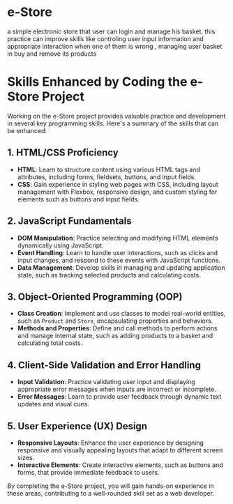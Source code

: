 # e-Store
a simple electronic store that user can login and manage his basket. this practice can improve skills like controling user input information and appropriate interaction when one of them is wrong , managing user basket in buy and remove its products



# Skills Enhanced by Coding the e-Store Project

Working on the e-Store project provides valuable practice and development in several key programming skills. Here's a summary of the skills that can be enhanced:

## 1. **HTML/CSS Proficiency**
   - **HTML**: Learn to structure content using various HTML tags and attributes, including forms, fieldsets, buttons, and input fields.
   - **CSS**: Gain experience in styling web pages with CSS, including layout management with Flexbox, responsive design, and custom styling for elements such as buttons and input fields.

## 2. **JavaScript Fundamentals**
   - **DOM Manipulation**: Practice selecting and modifying HTML elements dynamically using JavaScript.
   - **Event Handling**: Learn to handle user interactions, such as clicks and input changes, and respond to these events with JavaScript functions.
   - **Data Management**: Develop skills in managing and updating application state, such as tracking selected products and calculating costs.

## 3. **Object-Oriented Programming (OOP)**
   - **Class Creation**: Implement and use classes to model real-world entities, such as `Product` and `Store`, encapsulating properties and behaviors.
   - **Methods and Properties**: Define and call methods to perform actions and manage internal state, such as adding products to a basket and calculating total costs.

## 4. **Client-Side Validation and Error Handling**
   - **Input Validation**: Practice validating user input and displaying appropriate error messages when inputs are incorrect or incomplete.
   - **Error Messages**: Learn to provide user feedback through dynamic text updates and visual cues.

## 5. **User Experience (UX) Design**
   - **Responsive Layouts**: Enhance the user experience by designing responsive and visually appealing layouts that adapt to different screen sizes.
   - **Interactive Elements**: Create interactive elements, such as buttons and forms, that provide immediate feedback to users.

By completing the e-Store project, you will gain hands-on experience in these areas, contributing to a well-rounded skill set as a web developer.
